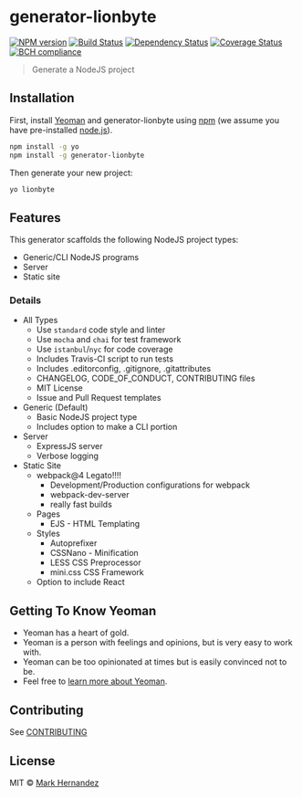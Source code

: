 # generator-lionbyte
[![NPM version][npm-image]][npm-url]
[![Build Status](https://travis-ci.org/MarkH817/generator-lionbyte.svg?branch=master)](https://travis-ci.org/MarkH817/generator-lionbyte)
[![Dependency Status][daviddm-image]][daviddm-url]
[![Coverage Status](https://coveralls.io/repos/github/MarkH817/generator-lionbyte/badge.svg?branch=master)](https://coveralls.io/github/MarkH817/generator-lionbyte?branch=master)
[![BCH compliance](https://bettercodehub.com/edge/badge/MarkH817/generator-lionbyte?branch=master)](https://bettercodehub.com/)
> Generate a NodeJS project

## Installation

First, install [Yeoman](http://yeoman.io) and generator-lionbyte using [npm](https://www.npmjs.com/) (we assume you have pre-installed [node.js](https://nodejs.org/)).

```bash
npm install -g yo
npm install -g generator-lionbyte
```

Then generate your new project:

```bash
yo lionbyte
```

## Features
This generator scaffolds the following NodeJS project types:
- Generic/CLI NodeJS programs
- Server
- Static site

### Details
- All Types
  - Use `standard` code style and linter
  - Use `mocha` and `chai` for test framework
  - Use `istanbul`/`nyc` for code coverage
  - Includes Travis-CI script to run tests
  - Includes .editorconfig, .gitignore, .gitattributes
  - CHANGELOG, CODE_OF_CONDUCT, CONTRIBUTING files
  - MIT License
  - Issue and Pull Request templates
- Generic (Default)
  - Basic NodeJS project type
  - Includes option to make a CLI portion
- Server
  - ExpressJS server
  - Verbose logging
- Static Site
  - webpack@4 Legato!!!!
    - Development/Production configurations for webpack
    - webpack-dev-server
    - really fast builds
  - Pages
    - EJS - HTML Templating
  - Styles
    - Autoprefixer
    - CSSNano - Minification
    - LESS CSS Preprocessor 
    - mini.css CSS Framework
  - Option to include React

## Getting To Know Yeoman

 * Yeoman has a heart of gold.
 * Yeoman is a person with feelings and opinions, but is very easy to work with.
 * Yeoman can be too opinionated at times but is easily convinced not to be.
 * Feel free to [learn more about Yeoman](http://yeoman.io/).

## Contributing
See [CONTRIBUTING](./CONTRIBUTING.md)

## License

MIT © [Mark Hernandez](https://www.github.com/MarkH817)


[npm-image]: https://badge.fury.io/js/generator-lionbyte.svg
[npm-url]: https://npmjs.org/package/generator-lionbyte
[daviddm-image]: https://david-dm.org/MarkH817/generator-lionbyte.svg?theme=shields.io
[daviddm-url]: https://david-dm.org/MarkH817/generator-lionbyte
